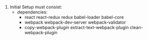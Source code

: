 1. Initial Setup must consist:
    - dependencies:
        - react react-redux redux babel-loader babel-core
        - webpack webpack-dev-server webpack-validator
        - copy-webpack-plugin extract-text-webpack-plugin clean-webpack-plugin


